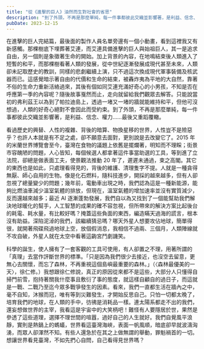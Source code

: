 ```yaml
---
title: "從《進擊的巨人》油然而生對社會的省思"
description: "到了外頭，不再是那麼單純，每一件事都彼此交織並影響著，是利益、信念、權力……最後又重蹈覆轍。"
pubDate: 2023-12-15
---
```


在進擊的巨人完結篇，最後面的製作人員名單旁邊有一個小動畫，看到這裡我又有新感觸。那棵樹底下埋葬著艾連，而艾連具備進擊的巨人與始祖巨人，其一是追求自由，另一個則是象徵著生命的開始。加上背景的內容，在地鳴結束後人類進入了短暫的和平，而那棵樹看著人類的發展，從中世紀逐漸發展成現代甚至未來，人類卻未記取歷史的教訓，同樣的悲劇繼續上演，只不過這次換成現代軍事裝備及核武器而已。這感覺暗示著自由的代價和生命的結束，被轟炸夷為平地的大自然，靠著不俗的生命力重新活絡過來，其後有個如同艾連充滿好奇心的小男孩，不知是否在呼應第一季的內容呢？隨後故事戛然而止，走向就留給我們觀眾去解答。只能說當初的弗利茲王以為到了帕拉迪島上，透過一堵又一堵的牆就能維持和平，但他可沒想過，人類的好奇心絕對不會因此而受約束。到了外頭，不再是那麼單純，每一件事都彼此交織並影響著，是利益、信念、權力……最後又重蹈覆轍。

看過歷史的興替、人性的複雜、背後的暗算、物換星移的世界，人性豈不是險惡乎？也許人本就是有不足之處，卻不願意去面對，更別說是去改變它了。2015 年的米蘭世界博覽會至今，臺灣在食物的議題上依舊是擺爛著，明知而不理睬；街景市容醜陋的問題，人心皆知，每個候選人都拿著這件事當助選的工具，等到進了立法院，卻總是做表面工夫，使景觀法推動 20 年了，遲遲未通過，束之高閣。其它的東西也是如此，只處理看得見的，背後的維護、清理隻字不提。人就是一種貪得無厭、師心自用的生物。像是化石燃料，隨科技進步，開採的越來越多，但有人卻忽視了總量變少的問題；幾年前，電動車出現之時，我們認為這是一種新能源，能夠比燃油車減少溫室氣體的排放，但現在，溫室氣體的增加速率並沒有實質減少，反而還越來越多；最近 AI 逐漸蓬勃發展，我們自以為又找到了一個能幫助我們解決地球暖化的幫手，人工智慧的成果的確不容忽視，但所帶來的解決方案比起後台的耗電、耗水量，有比較好嗎？掩蓋這些負面的東西，編造瞞天過海的謊言，根本沒有助益。深陷泥淖的我們，該繼續猜忌嗎？哪天外星人想要攻佔地球，簡單得很，就開著飛碟飛過地球上空，放個假消息，我相信不過兩、三個月，人類陣線就不攻自破，外星人就在太空中看著這齣宮鬥劇譏笑。

科學的誕生，使人擁有了一套客觀的工具可使用，有人卻置之不理，用著所謂的「真理」去當作評斷世界的標準。「只是因為我們很少去接近，也沒空去留意，更無心去關懷，而忘了森林，不再重視這個島嶼最重要的森林。」（〈森林最優美的一天〉，徐仁修。）我想跟徐仁修說，真正的原因從來都不是這些，大部分人只懂得自掃門前雪，抱持著關我什麼事且敷衍了事的態度，就這樣自顧自的過日子，而這就是一戰、二戰乃至迄今眾多戰爭發生的因素。看來，我們一直都生活在牆內之中，毫不自知，沐猴而冠，唯有等到災難發生，才開始反思自己。只怕一切都太晚了，培育我們的地球，在人類的手中，彷彿是消耗品一樣。連太陽系都走不出的我們，還妄想做世界的主宰，我看這是宇宙中的大笑柄吧！難怪有人要隱居於世，果然是參透了這些道理，選擇不理世間的喧囂，過好自己的人生就好。我們自覺風平浪靜，實則是熱鍋上的螞蟻，世界看這臺灣海峽，表面一帆風順，暗底卻早就波濤洶湧，而眾人卻渾然不知。有些人還急於在其之上做無謂的舉動，罪魁禍首的一切。想讓世界看見臺灣，不如先捫心自問，自己看得見世界嗎？
